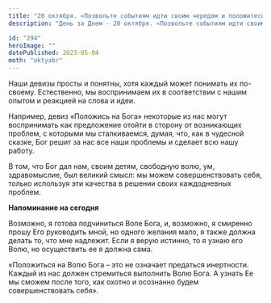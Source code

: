 ```yaml
---
title: "20 октября. «Позвольте событиям идти своим чередом и положитесь на Бога»"
description: "День за Днем - 20 октября. «Позвольте событиям идти своим чередом и положитесь на Бога»"

id: "294"
heroImage: ""
datePublished: 2023-05-04
moth: "oktyabr"
---
```


Наши девизы просты и понятны, хотя каждый может понимать их по-своему.
Естественно, мы воспринимаем их в соответствии с нашим опытом и реакцией на
слова и идеи.

Например, девиз «Положись на Бога» некоторые из нас могут воспринимать как
предложение отойти в сторону от возникающих проблем, с которыми мы
сталкиваемся, думая, что, как в чудесной сказке, Бог решит за нас все наши
проблемы и сделает всю нашу работу.

В том, что Бог дал нам, своим детям, свободную волю, ум, здравомыслие, был
великий смысл: мы можем совершенствовать себя, только используя эти качества в
решении своих каждодневных проблем.

**Напоминание на сегодня**

Возможно, я готова подчиниться Воле Бога, и, возможно, я смиренно прошу Его
руководить мной, но одного желания мало, я также должна делать то, что мне
надлежит. Если я верую истинно, то я узнаю его Волю, но осуществить ее я
должна сама.

«Положиться на Волю Бога – это не означает предаться инертности. Каждый из нас
должен стремиться выполнить Волю Бога. А узнать Ее мы сможем после того, как
охотно и осознанно будем совершенствовать себя».

